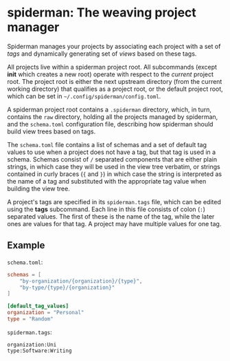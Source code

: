 # spiderman: The weaving project manager

Spiderman manages your projects by associating each project with a set of _tags_ and dynamically generating 
set of _views_ based on these tags.

All projects live within a spiderman project root. All subcommands (except **init** which creates a new root) 
operate with respect to the _current_ project root. The project root is either the next upstream 
directory (from the current working directory) that qualifies as a project root, or the default project root, 
which can be set in `~/.config/spiderman/config.toml`.

A spiderman project root contains a `.spiderman` directory, which, in turn, contains the `raw` directory, 
holding all the projects managed by spiderman, and the `schema.toml` configuration file, describing how 
spiderman should build view trees based on tags.

The `schema.toml` file contains a list of schemas and a set of default tag values to use when a 
project does not have a tag, but that tag is used in a schema. Schemas consist of `/` separated components 
that are either plain strings, in which case they will be used in the view tree verbatim, or strings contained 
in curly braces (`{` and `}`) in which case the string is interpreted as the name of a tag and substituted 
with the appropriate tag value when building the view tree.

A project's tags are specified in its `spiderman.tags` file, which can be edited using the **tags** subcommand. 
Each line in this file consists of colon (`:`) separated values. The first of these is the name of the tag, while the 
later ones are values for that tag. A project may have multiple values for one tag.

## Example
`schema.toml`:

```toml
schemas = [
    "by-organization/{organization}/{type}",
    "by-type/{type}/{organization}"
]

[default_tag_values]
organization = "Personal"
type = "Random"
```

`spiderman.tags`:
```
organization:Uni
type:Software:Writing
```